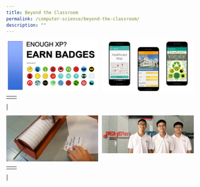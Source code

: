 ```yaml
---
title: Beyond the Classroom
permalink: /computer-science/beyond-the-classroom/
description: ""
---
```

<img src="/images/computerscience1.jpg" style="width:49%" align=left>
<img src="/images/computerscience2.jpg" style="width:49%" align=right>

<br clear="left">

|  |  |
|---|---|
|  |  |
|

<img src="/images/computerscience3.jpg" style="width:49%" align=left>
<img src="/images/computerscience4.jpg" style="width:49%" align=right>

<br clear="left">

|  |  |
|---|---|
|  |  |
|

